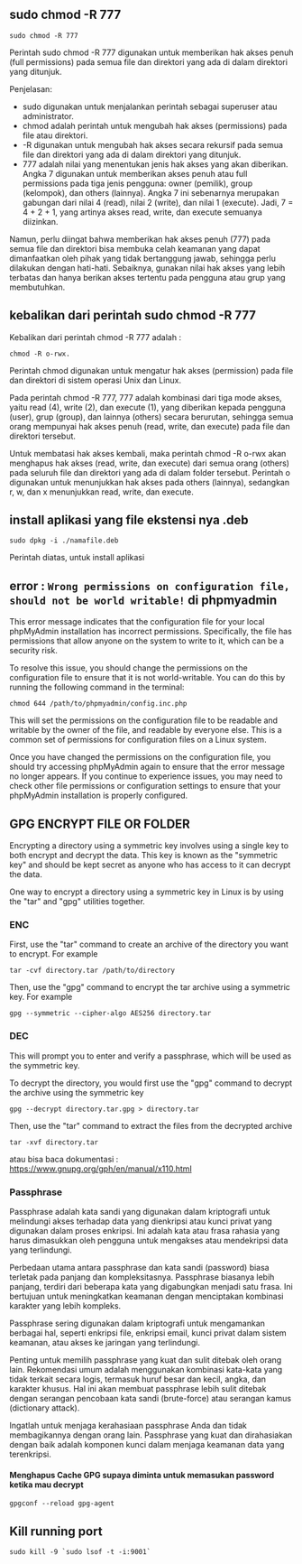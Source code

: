 
## sudo chmod -R 777
```
sudo chmod -R 777
```

Perintah sudo chmod -R 777 digunakan untuk memberikan hak akses penuh (full permissions) pada semua file dan direktori yang ada di dalam direktori yang ditunjuk.

Penjelasan:
- sudo digunakan untuk menjalankan perintah sebagai superuser atau administrator. 
- chmod adalah perintah untuk mengubah hak akses (permissions) pada file atau direktori. 
- -R digunakan untuk mengubah hak akses secara rekursif pada semua file dan direktori yang ada di dalam direktori yang ditunjuk.
- 777 adalah nilai yang menentukan jenis hak akses yang akan diberikan. Angka 7 digunakan untuk memberikan akses penuh atau full permissions pada tiga jenis pengguna: owner (pemilik), group (kelompok), dan others (lainnya). Angka 7 ini sebenarnya merupakan gabungan dari nilai 4 (read), nilai 2 (write), dan nilai 1 (execute). Jadi, 7 = 4 + 2 + 1, yang artinya akses read, write, dan execute semuanya diizinkan.

Namun, perlu diingat bahwa memberikan hak akses penuh (777) pada semua file dan direktori bisa membuka celah keamanan yang dapat dimanfaatkan oleh pihak yang tidak bertanggung jawab, sehingga perlu dilakukan dengan hati-hati. Sebaiknya, gunakan nilai hak akses yang lebih terbatas dan hanya berikan akses tertentu pada pengguna atau grup yang membutuhkan.

## kebalikan dari perintah sudo chmod -R 777
Kebalikan dari perintah chmod -R 777 adalah : 
```
chmod -R o-rwx.
```

Perintah chmod digunakan untuk mengatur hak akses (permission) pada file dan direktori di sistem operasi Unix dan Linux.

Pada perintah chmod -R 777, 777 adalah kombinasi dari tiga mode akses, yaitu read (4), write (2), dan execute (1), yang diberikan kepada pengguna (user), grup (group), dan lainnya (others) secara berurutan, sehingga semua orang mempunyai hak akses penuh (read, write, dan execute) pada file dan direktori tersebut.

Untuk membatasi hak akses kembali, maka perintah chmod -R o-rwx akan menghapus hak akses (read, write, dan execute) dari semua orang (others) pada seluruh file dan direktori yang ada di dalam folder tersebut. Perintah o digunakan untuk menunjukkan hak akses pada others (lainnya), sedangkan r, w, dan x menunjukkan read, write, dan execute.


## install aplikasi yang file ekstensi nya .deb
```
sudo dpkg -i ./namafile.deb
```

Perintah diatas, untuk install aplikasi

## error : `Wrong permissions on configuration file, should not be world writable!` di phpmyadmin

This error message indicates that the configuration file for your local phpMyAdmin installation has incorrect permissions. Specifically, the file has permissions that allow anyone on the system to write to it, which can be a security risk.

To resolve this issue, you should change the permissions on the configuration file to ensure that it is not world-writable. You can do this by running the following command in the terminal:

```
chmod 644 /path/to/phpmyadmin/config.inc.php
```
This will set the permissions on the configuration file to be readable and writable by the owner of the file, and readable by everyone else. This is a common set of permissions for configuration files on a Linux system.

Once you have changed the permissions on the configuration file, you should try accessing phpMyAdmin again to ensure that the error message no longer appears. If you continue to experience issues, you may need to check other file permissions or configuration settings to ensure that your phpMyAdmin installation is properly configured.

## GPG ENCRYPT FILE OR FOLDER
Encrypting a directory using a symmetric key involves using a single key to both encrypt and decrypt the data. This key is known as the "symmetric key" and should be kept secret as anyone who has access to it can decrypt the data.

One way to encrypt a directory using a symmetric key in Linux is by using the "tar" and "gpg" utilities together.

### ENC
First, use the "tar" command to create an archive of the directory you want to encrypt. For example
```
tar -cvf directory.tar /path/to/directory
```
Then, use the "gpg" command to encrypt the tar archive using a symmetric key. For example
```
gpg --symmetric --cipher-algo AES256 directory.tar
```


### DEC
This will prompt you to enter and verify a passphrase, which will be used as the symmetric key.

To decrypt the directory, you would first use the "gpg" command to decrypt the archive using the symmetric key
```
gpg --decrypt directory.tar.gpg > directory.tar
```
Then, use the "tar" command to extract the files from the decrypted archive
```
tar -xvf directory.tar
```

atau bisa baca dokumentasi : https://www.gnupg.org/gph/en/manual/x110.html

### Passphrase
Passphrase adalah kata sandi yang digunakan dalam kriptografi untuk melindungi akses terhadap data yang dienkripsi atau kunci privat yang digunakan dalam proses enkripsi. Ini adalah kata atau frasa rahasia yang harus dimasukkan oleh pengguna untuk mengakses atau mendekripsi data yang terlindungi.

Perbedaan utama antara passphrase dan kata sandi (password) biasa terletak pada panjang dan kompleksitasnya. Passphrase biasanya lebih panjang, terdiri dari beberapa kata yang digabungkan menjadi satu frasa. Ini bertujuan untuk meningkatkan keamanan dengan menciptakan kombinasi karakter yang lebih kompleks.

Passphrase sering digunakan dalam kriptografi untuk mengamankan berbagai hal, seperti enkripsi file, enkripsi email, kunci privat dalam sistem keamanan, atau akses ke jaringan yang terlindungi.

Penting untuk memilih passphrase yang kuat dan sulit ditebak oleh orang lain. Rekomendasi umum adalah menggunakan kombinasi kata-kata yang tidak terkait secara logis, termasuk huruf besar dan kecil, angka, dan karakter khusus. Hal ini akan membuat passphrase lebih sulit ditebak dengan serangan pencobaan kata sandi (brute-force) atau serangan kamus (dictionary attack).

Ingatlah untuk menjaga kerahasiaan passphrase Anda dan tidak membagikannya dengan orang lain. Passphrase yang kuat dan dirahasiakan dengan baik adalah komponen kunci dalam menjaga keamanan data yang terenkripsi.

#### Menghapus Cache GPG supaya diminta untuk memasukan password ketika mau decrypt
```
gpgconf --reload gpg-agent
```

## Kill running port 
```
sudo kill -9 `sudo lsof -t -i:9001`
```
